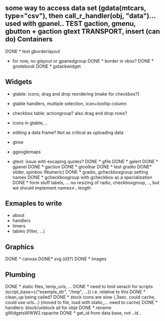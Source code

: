 some way to access data set (gdata(mtcars, type="csv"), then call_r_handler(obj, "data")... used with gpanel.. 
TEST gaction, gmenu, gbutton + gaction
gtext TRANSPORT, insert (can do)
Containers
-----------
DONE * test gborderlayout
* for now, no glayout or gpanedgroup
DONE * border in vbox?
DONE * gnotebook
DONE * gstackwidget


Widgets
-------
* gtable: icons, drag and drop reordering (make for checkbox?)

* gtable handlers, multiple selection, icon+tooltip column
* checkbox table: actiongroup? also drag and drop rows?
* icons in gtable, ..
* editing a data frame? Not as critical as uploading data
* gtree
* ggooglemaps
* gtext: issue with escaping quotes?
DONE * gfile 
DONE * galert 
DONE * gpanel
DONE * gaction
DONE * gtoolbar
DONE * test gradio
DONE* slider, spinbox (Numeric)
DONE * gradio, gcheckboxgroup setting names
DONE * gcheckboxgroup with gcheckbox as a specialization
DONE * form stuff labels, ... no resizing of radio, checkboxgroup, .., but we should implement names<-, length

Exmaples to write
-------
* about
* handlers
* timers
* tables (filter, ...)


Graphics
--------
DONE * canvas
DONE* svg (d3?)
DONE * images

Plumbing
--------
DONE * static files, temp_urls, ...
DONE * need to limit serach for scripts (script_base=c("example_dir", "/tmp", ...)) i.e. relative to this
DONE * clean_up being called?
DONE * stock icons are slow (.3sec. could cache, could use urls...) (moved to file, load with static_... need to cache)
DONE * handlers: block/unblock all for obje
DONE * rename gWidgetsWWW2.rapache
DONE * get_id from data base, not ..id..



